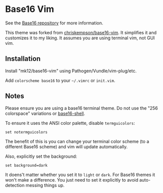 # Base16 Vim

See the [Base16 repository](https://github.com/chriskempson/base16) for more information.

This theme was forked from [chriskempson/base16-vim](https://github.com/chriskempson/base16-vim). It simplifies it and customizes it to my liking. It assumes you are using terminal vim, not GUI vim.

## Installation

Install "mk12/base16-vim" using Pathogen/Vundle/vim-plug/etc.

Add `colorscheme base16` to your `~/.vimrc` or `init.vim`.

## Notes

Please ensure you are using a base16 terminal theme. Do not use the "256 colorspace" variations or [base16-shell](https://github.com/chriskempson/base16-shell).

To ensure it uses the ANSI color palette, disable `termguicolors`:

```vim
set notermguicolors
```

The benefit of this is you can change your terminal color scheme (to a different Base16 scheme) and vim will update automatically.

Also, explicitly set the background:

```vim
set background=dark
```

It doens't matter whether you set it to `light` or `dark`. For Base16 themes it won't make a difference. You just need to set it explicitly to avoid auto-detection messing things up.
